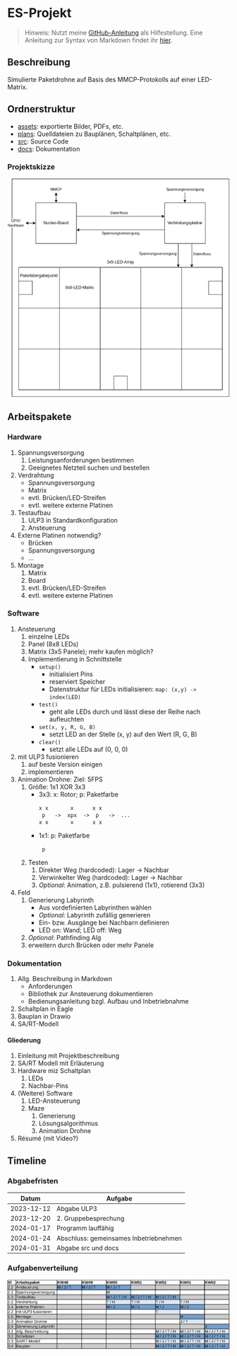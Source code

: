 # ES-Projekt

> Hinweis: Nutzt meine [GitHub-Anleitung](https://github.com/sid115/GitHubTutorial) als Hilfestellung. Eine Anleitung zur Syntax von Markdown findet ihr [hier](https://www.markdownguide.org/basic-syntax/).

## Beschreibung
Simulierte Paketdrohne auf Basis des MMCP-Protokolls auf einer LED-Matrix.

## Ordnerstruktur
- [assets](./assets/): exportierte Bilder, PDFs, etc.
- [plans](./assets/): Quelldateien zu Bauplänen, Schaltplänen, etc.
- [src](./src/): Source Code
- [docs](./docs/): Dokumentation

### Projektskizze
![Skizze](./assets/sketch.png)

## Arbeitspakete

### Hardware
1. Spannungsversorgung
    1. Leistungsanforderungen bestimmen
    1. Geeignetes Netzteil suchen und bestellen
1. Verdrahtung
    - Spannungsversorgung
    - Matrix
    - evtl. Brücken/LED-Streifen
    - evtl. weitere externe Platinen
1. Testaufbau
    1. ULP3 in Standardkonfiguration
    1. Ansteuerung
1. Externe Platinen notwendig?
    - Brücken
    - Spannungsversorgung
    - ...
1. Montage
    1. Matrix
    1. Board
    1. evtl. Brücken/LED-Streifen
    1. evtl. weitere externe Platinen

### Software
1. Ansteuerung
    1. einzelne LEDs
    1. Panel (8x8 LEDs)
    1. Matrix  (3x5 Panele); mehr kaufen möglich?
    1. Implementierung in Schnittstelle
        - `setup()`
            - initialisiert Pins
            - reserviert Speicher
            - Datenstruktur für LEDs initialisieren: `map: (x,y) -> index(LED)`
        - `test()`
            - geht alle LEDs durch und lässt diese der Reihe nach aufleuchten
        - `set(x, y, R, G, B)` 
            - setzt LED an der Stelle (x, y) auf den Wert (R, G, B)
        - `clear()`
            - setzt alle LEDs auf (0, 0, 0)
1. mit ULP3 fusionieren
    1. auf beste Version einigen
    1. implementieren
1. Animation Drohne: Ziel: 5FPS
    1. Größe: 1x1 XOR 3x3
        - 3x3: x: Rotor; p: Paketfarbe
            ```
            x x       x      x x
             p   ->  xpx  ->  p   ->  ...
            x x       x      x x
            ```
        - 1x1: p: Paketfarbe
            ```
             p
            ```
    1. Testen
        1. Direkter Weg (hardcoded): Lager -> Nachbar
        1. Verwinkelter Weg (hardcoded): Lager -> Nachbar
        1. *Optional*: Animation, z.B. pulsierend (1x1), rotierend (3x3)
1. Feld
    1. Generierung Labyrinth
        - Aus vordefinierten Labyrinthen wählen
        - *Optional*: Labyrinth zufällig generieren
        - Ein- bzw. Ausgänge bei Nachbarn definieren
        - LED on: Wand; LED off: Weg
    1. *Optional*: Pathfinding Alg
    1. erweitern durch Brücken oder mehr Panele

### Dokumentation
1. Allg. Beschreibung in Markdown
    - Anforderungen
    - Bibliothek zur Ansteuerung dokumentieren
    - Bedienungsanleitung bzgl. Aufbau und Inbetriebnahme
1. Schaltplan in Eagle
1. Bauplan in Drawio
1. SA/RT-Modell

#### Gliederung
1. Einleitung mit Projektbeschreibung
1. SA/RT Modell mit Erläuterung
1. Hardware miz Schaltplan
    1. LEDs
    1. Nachbar-Pins
1. (Weitere) Software
    1. LED-Ansteuerung
    1. Maze
        1. Generierung
        1. Lösungsalgorithmus
        1. Animation Drohne
1. Résumé (mit Video?)

## Timeline

### Abgabefristen
Datum | Aufgabe
---|---
2023-12-12 | Abgabe ULP3
2023-12-20 | 2. Gruppebesprechung
2024-01-17 | Programm lauffähig
2024-01-24 | Abschluss: gemeinsames Inbetriebnehmen
2024-01-31 | Abgabe src und docs

### Aufgabenverteilung
![Gantt-Diagramm](./assets/gantt.png)
